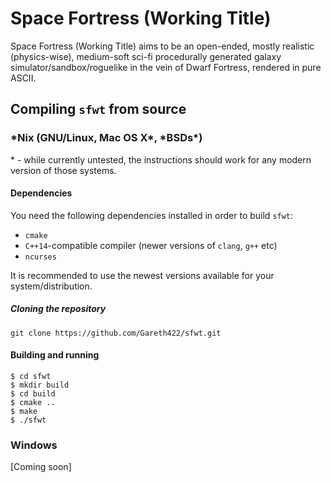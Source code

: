 # Space Fortress (Working Title)

Space Fortress (Working Title) aims to be an open-ended, mostly realistic (physics-wise), medium-soft sci-fi procedurally generated galaxy simulator/sandbox/roguelike in the vein of Dwarf Fortress, rendered in pure ASCII.

## Compiling `sfwt` from source
### \*Nix (GNU/Linux, Mac OS X\*, \*BSDs\*)
\* - while currently untested, the instructions should work for any modern version of those systems.

#### Dependencies

You need the following dependencies installed in order to build `sfwt`:  
*  `cmake`  
* `C++14`-compatible compiler (newer versions of `clang`, `g++` etc)
* `ncurses`

It is recommended to use the newest versions available for your system/distribution.

##### Cloning the repository

```
git clone https://github.com/Gareth422/sfwt.git
```

#### Building and running   

```
$ cd sfwt  
$ mkdir build
$ cd build
$ cmake ..
$ make
$ ./sfwt
```

### Windows  

[Coming soon]
